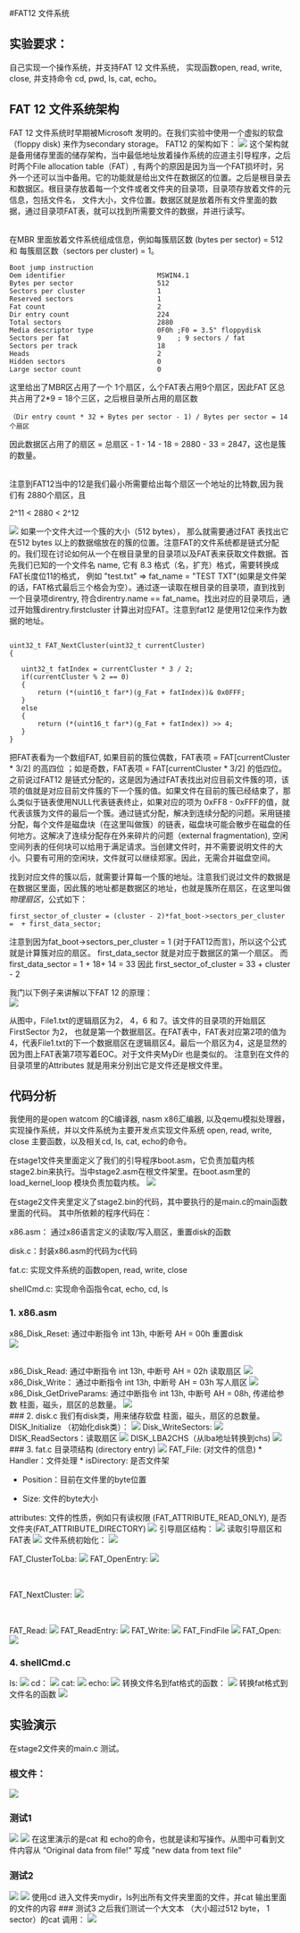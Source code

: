 #FAT12 文件系统

## 实验要求：
自己实现一个操作系统，并支持FAT 12 文件系统， 实现函数open, read, write, close, 并支持命令 cd, pwd, ls, cat, echo。
## FAT 12 文件系统架构
FAT 12 文件系统时早期被Microsoft 发明的。在我们实验中使用一个虚拟的软盘（floppy disk) 来作为secondary storage。
FAT12 的架构如下：
<img src="/assets/fatstructure.png">
这个架构就是备用储存里面的储存架构，当中最低地址放着操作系统的应道主引导程序，之后时两个File allocation table（FAT）, 有两个的原因是因为当一个FAT损坏时，另外一个还可以当中备用。它的功能就是给出文件在数据区的位置。之后是根目录去和数据区。根目录存放着每一个文件或者文件夹的目录项，目录项存放着文件的元信息，包括文件名， 文件大小，文件位置。数据区就是放着所有文件里面的数据，通过目录项FAT表，就可以找到所需要文件的数据，并进行读写。

<br /> 
在MBR 里面放着文件系统组成信息，例如每簇扇区数 (bytes per sector) = 512 和 每簇扇区数（sectors per cluster) = 1。

```
Boot jump instruction
Oem identifier                       MSWIN4.1 
Bytes per sector                     512
Sectors per cluster                  1
Reserved sectors                     1
Fat count                            2
Dir entry count                      224
Total sectors                        2880
Media descriptor type                0F0h ;F0 = 3.5" floppydisk
Sectors per fat                      9    ; 9 sectors / fat
Sectors per track                    18
Heads                                2
Hidden sectors                       0
Large sector count                   0
```

这里给出了MBR区占用了一个 1个扇区，么个FAT表占用9个扇区，因此FAT 区总共占用了2*9 = 18个三区，之后根目录所占用的扇区数 
```
（Dir entry count * 32 + Bytes per sector - 1) / Bytes per sector = 14 个扇区
```
因此数据区占用了的扇区 = 总扇区 - 1 - 14 - 18 = 2880 - 33 = 2847，这也是簇的数量。

<br />
注意到FAT12当中的12是我们最小所需要给出每个扇区一个地址的比特数,因为我们有 2880个扇区，且 

2^11 < 2880 < 2^12



<img src = "/assets/sectorSizes.png"> 
 如果一个文件大过一个簇的大小（512 bytes）， 那么就需要通过FAT 表找出它在512 bytes 以上的数据缩放在的簇的位置。注意FAT的文件系统都是链式分配的。我们现在讨论如何从一个在根目录里的目录项以及FAT表来获取文件数据。首先我们已知的一个文件名 name, 它有 8.3 格式（名，扩充）格式，需要转换成FAT长度位11的格式， 例如 "test.txt" => fat_name = "TEST    TXT"(如果是文件架的话，FAT格式最后三个格会为空）。通过逐一读取在根目录的目录项，直到找到一个目录项direntry, 符合direntry.name == fat_name。找出对应的目录项后，通过开始簇direntry.firstcluster 计算出对应FAT。注意到fat12 是使用12位来作为数据的地址。
 
 ```
 
uint32_t FAT_NextCluster(uint32_t currentCluster)
{

    uint32_t fatIndex = currentCluster * 3 / 2;
    if(currentCluster % 2 == 0)
    {
		return (*(uint16_t far*)(g_Fat + fatIndex))& 0x0FFF;
    }
    else
    {
		return (*(uint16_t far*)(g_Fat + fatIndex)) >> 4; 
    }
}
 ```
 把FAT表看为一个数组FAT, 
 如果目前的簇位偶数，FAT表项 = FAT[currentCluster * 3/2] 的高四位
 ；如是奇数，FAT表项 = FAT[currentCluster * 3/2] 的低四位。之前说过FAT12 是链式分配的，这是因为通过FAT表找出对应目前文件簇的项，该项的值就是对应目前文件簇的下一个簇的值。如果文件在目前的簇已经结束了，那么类似于链表使用NULL代表链表终止，如果对应的项为 0xFF8 - 0xFFF的值，就代表该簇为文件的最后一个簇。通过链式分配，解决到连续分配的问题。采用链接分配，每个文件是磁盘块（在这里叫做簇）的链表，磁盘块可能会散步在磁盘的任何地方。这解决了连续分配存在外来碎片的问题（external fragmentation), 空闲空间列表的任何块可以给用于满足请求。当创建文件时，并不需要说明文件的大小。只要有可用的空闲块，文件就可以继续郑家。因此，无需合并磁盘空间。
 
找到对应文件的簇以后，就需要计算每一个簇的地址。注意我们说过文件的数据是在数据区里面，因此簇的地址都是数据区的地址，也就是簇所在扇区，在这里叫做*物理扇区*，公式如下：
```
first_sector_of_cluster = (cluster - 2)*fat_boot->sectors_per_cluster =  + first_data_sector; 
```
注意到因为fat_boot->sectors_per_cluster = 1 (对于FAT12而言)，所以这个公式就是计算簇对应的扇区。
first_data_sector 就是对应于数据区的第一个扇区。
而first_data_sector = 1 + 18+ 14 = 33
因此
first_sector_of_cluster = 33 + cluster - 2

我门以下例子来讲解以下FAT 12 的原理：
<br />
<img src = "/assets/fat12Example.png">

从图中，File1.txt的逻辑扇区为2， 4，6 和 7。该文件的目录项的开始扇区FirstSector 为2， 也就是第一个数据扇区。在FAT表中，FAT表对应第2项的值为4，代表File1.txt的下一个数据扇区在逻辑扇区4。最后一个扇区为4，这是显然的因为图上FAT表第7项写着EOC。对于文件夹MyDir 也是类似的。
注意到在文件的目录项里的Attributes 就是用来分别出它是文件还是根文件里。
## 代码分析
我使用的是open watcom 的C编译器, nasm x86汇编器, 以及qemu模拟处理器，实现操作系统，并以文件系统为主要开发点实现文件系统 open, read, write, close 主要函数，以及相关cd, ls, cat, echo的命令。

在stage1文件夹里面定义了我们的引导程序boot.asm，它负责加载内核stage2.bin来执行。当中stage2.asm在根文件架里。在boot.asm里的load_kernel_loop 模块负责加载内核。
<img src = "/assets/load_kernel_loop.png">

在stage2文件夹里定义了stage2.bin的代码，其中要执行的是main.c的main函数里面的代码。
其中所依赖的程序代码在：
<br />

x86.asm： 通过x86语言定义的读取/写入扇区，重置disk的函数
<br />

disk.c：封装x86.asm的代码为c代码
<br />

fat.c: 实现文件系统的函数open, read, write, close

shellCmd.c: 实现命令函指令cat, echo, cd, ls

### <span> 1. </span> x86.asm
x86_Disk_Reset: 通过中断指令 int 13h, 中断号 AH = 00h 重置disk
<br />
<img src = "/assets/x86reset.png">

<br />
x86_Disk_Read: 通过中断指令 int 13h, 中断号 AH = 02h 读取扇区

<img src = "/assets/x86write.png">
<br />
x86_Disk_Write：
通过中断指令 int 13h, 中断号 AH = 03h 写人扇区 
<img src = "/assets/x86read.png">
<br />
x86_Disk_GetDriveParams:
通过中断指令 int 13h, 中断号 AH = 08h, 传递给参数 柱面，磁头，扇区的总数量。 
<img src = "/assets/x86params.png">
<br />
### <span> 2. </span> disk.c
我们有disk类，用来储存软盘 柱面，磁头，扇区的总数量。
DISK_Initialize （初始化disk类）：
<img src = "/assets/diskinitialize.png">
Disk_WriteSectors: 
<img src = "/assets/disk_write.png">
DISK_ReadSectors：读取扇区
<img src = "/assets/disk_read.png">
DISK_LBA2CHS（从lba地址转换到chs)
<img src = "/assets/lba2chs.png">
### <span> 3. </span> fat.c
目录项结构 (directory entry)
<img src = "/assets/directoryentry.png">
FAT_File:  (对文件的信息)
* Handler：文件处理
* isDirectory: 是否文件架 

* Position：目前在文件里的byte位置

* Size: 文件的byte大小

attributes: 文件的性质，例如只有读权限 (FAT_ATTRIBUTE_READ_ONLY), 是否文件夹(FAT_ATTRIBUTE_DIRECTORY) 
<img src = "/assets/fatfileandattributes.png">
引导扇区结构：
<img src = "/assets/bootsector.png">
读取引导扇区和FAT表
<img src = "/assets/readboot.png">
文件系统初始化：
<img src = "/assets/fatinit.png">

FAT_ClusterToLba:
<img src = "/assets/fatclustertolba.png">
FAT_OpenEntry:
<img src = "/assets/fatopenentry.png">

<br />

FAT_NextCluster:
<img src = "/assets/fatnextcluster.png">

<br />

FAT_Read:
<img src = "/assets/fat_read.png">
FAT_ReadEntry:
<img src = "/assets/fatreadentry.png">
FAT_Write:
<img src = "/assets/fatwrite.png">
FAT_FindFile
<img src = "/assets/fatfindfile.png">
FAT_Open:
<img src = "/assets/fatopen.png">

### <span> 4. </span> shellCmd.c
ls:
<img src = "/assets/commandls.png">
cd：
<img src = "/assets/commandcd.png">
cat:
<img src = "/assets/commandcat.png">
echo:
<img src = "/assets/commandecho.png">
转换文件名到fat格式的函数：
<img src = "/assets/tofat.png">
转换fat格式到文件名的函数
<img src = "/assets/toname.png">
## 实验演示
在stage2文件夹的main.c 测试。
### 根文件：
<img src = "/assets/roofile.png">

### 测试1
<img src = "/assets/firsttest.png">
<img src = "/assets/test1.png">
在这里演示的是cat 和 echo的命令，也就是读和写操作。从图中可看到文件内容从 “Original data from file!" 写成 "new data from text file"


### 测试2
<img src = "/assets/secondtest.png">
<img src = "/assets/test2.png">
使用cd 进入文件夹mydir，ls列出所有文件夹里面的文件，并cat 输出里面的文件的内容
### 测试3
之后我们测试一个大文本 （大小超过512 byte， 1 sector）的cat
调用：
<img src = "/assets/test3.png">

